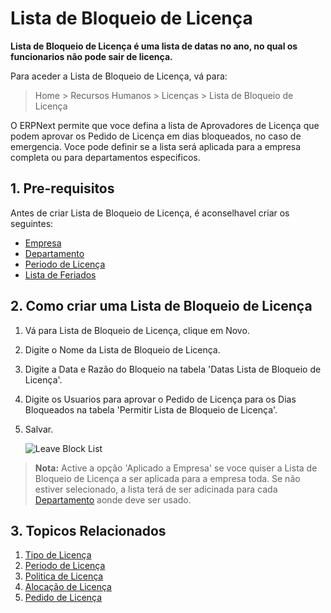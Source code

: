 # Lista de Bloqueio de Licença

**Lista de Bloqueio de Licença é uma lista de datas no ano, no qual os funcionarios não pode sair de licença.**

 Para aceder a Lista de Bloqueio de Licença, vá para:

> Home > Recursos Humanos > Licenças > Lista de Bloqueio de Licença

O ERPNext permite que voce defina a lista de Aprovadores de Licença que podem aprovar os Pedido de Licença em dias bloqueados, no caso de emergencia. Voce pode definir se a lista será aplicada para a empresa completa ou para departamentos especificos.

## 1. Pre-requisitos

Antes de criar Lista de Bloqueio de Licença, é aconselhavel criar os seguintes:

* [Empresa](/docs/user/manual/pt/configuração/configuração-empresa)
* [Departamento](/docs/user/manual/pt/recursos-humanos/departamento)
* [Periodo de Licença](/docs/user/manual/pt/recursos-humanos/periodo-licença)
* [Lista de Feriados](/docs/user/manual/pt/recursos-humanos/lista-de-feriados)


## 2. Como criar uma Lista de Bloqueio de Licença

1. Vá para Lista de Bloqueio de Licença, clique em Novo.
1. Digite o Nome da Lista de Bloqueio de Licença.
1. Digite a Data e Razão do Bloqueio na tabela 'Datas Lista de Bloqueio de Licença'.
1. Digite os Usuarios para aprovar o Pedido de Licença para os Dias Bloqueados na tabela 'Permitir Lista de Bloqueio de Licença'.
1. Salvar.


    <img class="screenshot" alt="Leave Block List"
    src="{{docs_base_url}}/assets/img/human-resources/leave-block-list.png">

> **Nota:** Active a opção 'Aplicado a Empresa' se voce quiser a Lista de Bloqueio de Licença a ser aplicada para a empresa toda. Se não estiver selecionado, a lista terá de ser adicinada para cada [Departamento](/docs/user/manual/pt/recursos-humanos/departamento) aonde deve ser usado.


## 3. Topicos Relacionados

1. [Tipo de Licença](/docs/user/manual/pt/recursos-humanos/tipo-de-ferias)
1. [Periodo de Licença](/docs/user/manual/pt/recursos-humanos/periodo-ferias)
1. [Politica de Licença](/docs/user/manual/pt/recursos-humanos/politica-de-licença)
1. [Alocação de Licença](/docs/user/manual/pt/recursos-humanos/alocação-ferias)
1. [Pedido de Licença](/docs/user/manual/pt/recursos-humanos/pedido-licença)

